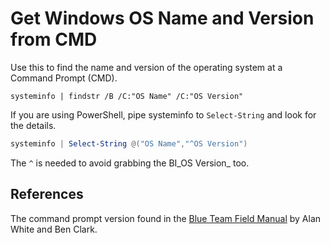 # Get Windows OS Name and Version from CMD

Use this to find the name and version of the operating system at a Command Prompt (CMD).

```batchfile
systeminfo | findstr /B /C:"OS Name" /C:"OS Version"
```

If you are using PowerShell, pipe systeminfo to `Select-String` and look for the details.

```powershell
systeminfo | Select-String @("OS Name","^OS Version")
```

The `^` is needed to avoid grabbing the BI_OS Version_ too.


## References
The command prompt version found in the [Blue Team Field Manual]() by Alan White and Ben Clark.